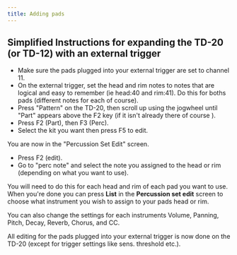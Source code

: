 ```yaml
---
title: Adding pads
---
```

## Simplified Instructions for expanding the TD-20 (or TD-12) with an external trigger

* Make sure the pads plugged into your external trigger are set to channel 11.
* On the external trigger, set the head and rim notes to notes that are logical and easy to remember (ie head:40 and rim:41). Do this for boths pads (different notes for each of course).
* Press "Pattern" on the TD-20, then scroll up using the jogwheel until "Part" appears above the F2 key (if it isn't already there of course ).
* Press F2 (Part), then F3 (Perc).
* Select the kit you want then press F5 to edit.

You are now in the "Percussion Set Edit" screen.

* Press F2 (edit).
* Go to "perc note" and select the note you assigned to the head or rim (depending on what you want to use).

You will need to do this for each head and rim of each pad you want to use. When you're done you can press **List** in the **Percussion set edit** screen to choose what instrument you wish to assign to your pads head or rim.

You can also change the settings for each instruments Volume, Panning, Pitch, Decay, Reverb, Chorus, and CC.

All editing for the pads plugged into your external trigger is now done on the TD-20 (except for trigger settings like sens. threshold etc.).
